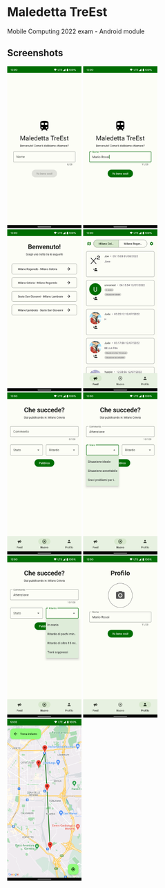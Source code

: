 # Maledetta TreEst

Mobile Computing 2022 exam - Android module

## Screenshots

<p>
    <img alt="First screen" src="assets/screen1.png" width=172>
    <img alt="First screen with input" src="assets/screen2.png" width=172>
    <img alt="Board selection screen" src="assets/screen3.png" width=172>
    <img alt="Board feed screen" src="assets/screen4.png" width=172>
    <img alt="New post screen" src="assets/screen5.png" width=172>
    <img alt="New post screen with status" src="assets/screen6.png" width=172>
    <img alt="New post screen with delay" src="assets/screen7.png" width=172>
    <img alt="User profile screen" src="assets/screen8.png" width=172>
    <img alt="Map view screen" src="assets/screen9.png" width=172>
</p>
